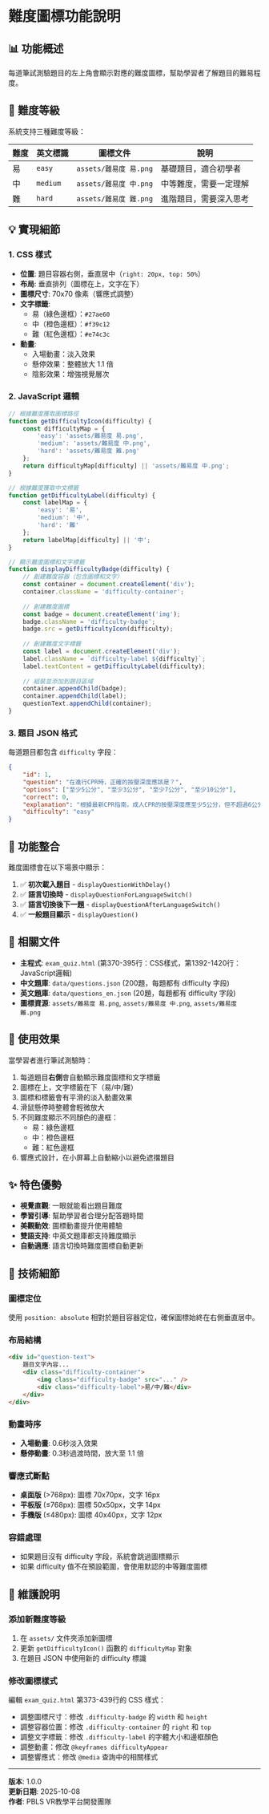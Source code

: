 # 難度圖標功能說明

## 📊 功能概述

每道筆試測驗題目的左上角會顯示對應的難度圖標，幫助學習者了解題目的難易程度。

## 🎨 難度等級

系統支持三種難度等級：

| 難度 | 英文標識 | 圖標文件 | 說明 |
|------|---------|---------|------|
| 易 | `easy` | `assets/難易度 易.png` | 基礎題目，適合初學者 |
| 中 | `medium` | `assets/難易度 中.png` | 中等難度，需要一定理解 |
| 難 | `hard` | `assets/難易度 難.png` | 進階題目，需要深入思考 |

## 💡 實現細節

### 1. CSS 樣式
- **位置**: 題目容器右側，垂直居中（`right: 20px, top: 50%`）
- **布局**: 垂直排列（圖標在上，文字在下）
- **圖標尺寸**: 70x70 像素（響應式調整）
- **文字標籤**: 
  - 易（綠色邊框）：`#27ae60`
  - 中（橙色邊框）：`#f39c12`
  - 難（紅色邊框）：`#e74c3c`
- **動畫**: 
  - 入場動畫：淡入效果
  - 懸停效果：整體放大 1.1 倍
  - 陰影效果：增強視覺層次

### 2. JavaScript 邏輯
```javascript
// 根據難度獲取圖標路徑
function getDifficultyIcon(difficulty) {
    const difficultyMap = {
        'easy': 'assets/難易度 易.png',
        'medium': 'assets/難易度 中.png',
        'hard': 'assets/難易度 難.png'
    };
    return difficultyMap[difficulty] || 'assets/難易度 中.png';
}

// 根據難度獲取中文標籤
function getDifficultyLabel(difficulty) {
    const labelMap = {
        'easy': '易',
        'medium': '中',
        'hard': '難'
    };
    return labelMap[difficulty] || '中';
}

// 顯示難度圖標和文字標籤
function displayDifficultyBadge(difficulty) {
    // 創建難度容器（包含圖標和文字）
    const container = document.createElement('div');
    container.className = 'difficulty-container';
    
    // 創建難度圖標
    const badge = document.createElement('img');
    badge.className = 'difficulty-badge';
    badge.src = getDifficultyIcon(difficulty);
    
    // 創建難度文字標籤
    const label = document.createElement('div');
    label.className = `difficulty-label ${difficulty}`;
    label.textContent = getDifficultyLabel(difficulty);
    
    // 組裝並添加到題目區域
    container.appendChild(badge);
    container.appendChild(label);
    questionText.appendChild(container);
}
```

### 3. 題目 JSON 格式
每道題目都包含 `difficulty` 字段：

```json
{
    "id": 1,
    "question": "在進行CPR時，正確的按壓深度應該是？",
    "options": ["至少5公分", "至少3公分", "至少7公分", "至少10公分"],
    "correct": 0,
    "explanation": "根據最新CPR指南，成人CPR的按壓深度應至少5公分，但不超過6公分。",
    "difficulty": "easy"
}
```

## 🔄 功能整合

難度圖標會在以下場景中顯示：

1. ✅ **初次載入題目** - `displayQuestionWithDelay()`
2. ✅ **語言切換時** - `displayQuestionForLanguageSwitch()`
3. ✅ **語言切換後下一題** - `displayQuestionAfterLanguageSwitch()`
4. ✅ **一般題目顯示** - `displayQuestion()`

## 📁 相關文件

- **主程式**: `exam_quiz.html` (第370-395行：CSS樣式，第1392-1420行：JavaScript邏輯)
- **中文題庫**: `data/questions.json` (200題，每題都有 difficulty 字段)
- **英文題庫**: `data/questions_en.json` (20題，每題都有 difficulty 字段)
- **圖標資源**: `assets/難易度 易.png`, `assets/難易度 中.png`, `assets/難易度 難.png`

## 🎯 使用效果

當學習者進行筆試測驗時：
1. 每道題目**右側**會自動顯示難度圖標和文字標籤
2. 圖標在上，文字標籤在下（易/中/難）
3. 圖標和標籤會有平滑的淡入動畫效果
4. 滑鼠懸停時整體會輕微放大
5. 不同難度顯示不同顏色的邊框：
   - 易：綠色邊框
   - 中：橙色邊框
   - 難：紅色邊框
6. 響應式設計，在小屏幕上自動縮小以避免遮擋題目

## ✨ 特色優勢

- **視覺直觀**: 一眼就能看出題目難度
- **學習引導**: 幫助學習者合理分配答題時間
- **美觀動效**: 圖標動畫提升使用體驗
- **雙語支持**: 中英文題庫都支持難度顯示
- **自動適應**: 語言切換時難度圖標自動更新

## 🔧 技術細節

### 圖標定位
使用 `position: absolute` 相對於題目容器定位，確保圖標始終在右側垂直居中。

### 布局結構
```html
<div id="question-text">
    題目文字內容...
    <div class="difficulty-container">
        <img class="difficulty-badge" src="..." />
        <div class="difficulty-label">易/中/難</div>
    </div>
</div>
```

### 動畫時序
- **入場動畫**: 0.6秒淡入效果
- **懸停動畫**: 0.3秒過渡時間，放大至 1.1 倍

### 響應式斷點
- **桌面版** (>768px): 圖標 70x70px，文字 16px
- **平板版** (≤768px): 圖標 50x50px，文字 14px
- **手機版** (≤480px): 圖標 40x40px，文字 12px

### 容錯處理
- 如果題目沒有 difficulty 字段，系統會跳過圖標顯示
- 如果 difficulty 值不在預設範圍，會使用默認的中等難度圖標

## 📝 維護說明

### 添加新難度等級
1. 在 `assets/` 文件夾添加新圖標
2. 更新 `getDifficultyIcon()` 函數的 `difficultyMap` 對象
3. 在題目 JSON 中使用新的 difficulty 標識

### 修改圖標樣式
編輯 `exam_quiz.html` 第373-439行的 CSS 樣式：
- 調整圖標尺寸：修改 `.difficulty-badge` 的 `width` 和 `height`
- 調整容器位置：修改 `.difficulty-container` 的 `right` 和 `top`
- 調整文字標籤：修改 `.difficulty-label` 的字體大小和邊框顏色
- 調整動畫：修改 `@keyframes difficultyAppear`
- 調整響應式：修改 `@media` 查詢中的相關樣式

---

**版本**: 1.0.0  
**更新日期**: 2025-10-08  
**作者**: PBLS VR教學平台開發團隊

